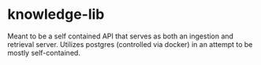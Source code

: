 # knowledge-lib

Meant to be a self contained API that serves as both an ingestion and retrieval server. Utilizes postgres (controlled via docker) in an attempt to be mostly self-contained. 